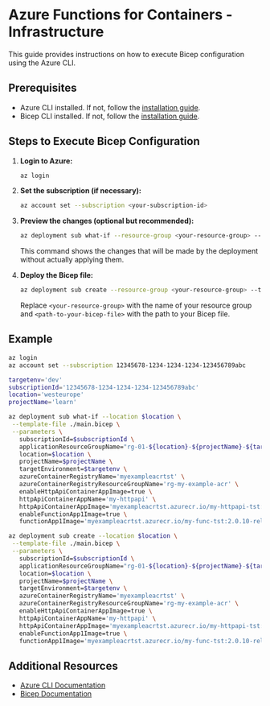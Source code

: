 # Azure Functions for Containers - Infrastructure

This guide provides instructions on how to execute Bicep configuration using the Azure CLI.

## Prerequisites

- Azure CLI installed. If not, follow the [installation guide](https://docs.microsoft.com/en-us/cli/azure/install-azure-cli).
- Bicep CLI installed. If not, follow the [installation guide](https://docs.microsoft.com/en-us/azure/azure-resource-manager/bicep/install).

## Steps to Execute Bicep Configuration

1. **Login to Azure:**
    ```sh
    az login
    ```

2. **Set the subscription (if necessary):**
    ```sh
    az account set --subscription <your-subscription-id>
    ```
    
3. **Preview the changes (optional but recommended):**
    
    ```sh
    az deployment sub what-if --resource-group <your-resource-group> --template-file <path-to-your-bicep-file> --parameters paramName=paramValue
    ```

    This command shows the changes that will be made by the deployment without actually applying them.

4. **Deploy the Bicep file:**
    ```sh
    az deployment sub create --resource-group <your-resource-group> --template-file <path-to-your-bicep-file> --parameters paramName=paramValue
    ```

    Replace `<your-resource-group>` with the name of your resource group and `<path-to-your-bicep-file>` with the path to your Bicep file.

## Example

```sh
az login
az account set --subscription 12345678-1234-1234-1234-123456789abc

targetenv='dev'
subscriptionId='12345678-1234-1234-1234-123456789abc'
location='westeurope'
projectName='learn'

az deployment sub what-if --location $location \
 --template-file ./main.bicep \
 --parameters \
   subscriptionId=$subscriptionId \
   applicationResourceGroupName="rg-01-${location}-${projectName}-${targetenv}" \
   location=$location \
   projectName=$projectName \
   targetEnvironment=$targetenv \
   azureContainerRegistryName='myexampleacrtst' \
   azureContainerRegistryResourceGroupName='rg-my-example-acr' \
   enableHttpApiContainerAppImage=true \
   httpApiContainerAppName='my-httpapi' \
   httpApiContainerAppImage='myexampleacrtst.azurecr.io/my-httpapi-tst:1.0.4-release' \
   enableFunctionApp1Image=true \
   functionApp1Image='myexampleacrtst.azurecr.io/my-func-tst:2.0.10-release'

az deployment sub create --location $location \
 --template-file ./main.bicep \
 --parameters \
   subscriptionId=$subscriptionId \
   applicationResourceGroupName="rg-01-${location}-${projectName}-${targetenv}" \
   location=$location \
   projectName=$projectName \
   targetEnvironment=$targetenv \
   azureContainerRegistryName='myexampleacrtst' \
   azureContainerRegistryResourceGroupName='rg-my-example-acr' \
   enableHttpApiContainerAppImage=true \
   httpApiContainerAppName='my-httpapi' \
   httpApiContainerAppImage='myexampleacrtst.azurecr.io/my-httpapi-tst:1.0.4-release' \
   enableFunctionApp1Image=true \
   functionApp1Image='myexampleacrtst.azurecr.io/my-func-tst:2.0.10-release'
```

## Additional Resources

- [Azure CLI Documentation](https://docs.microsoft.com/en-us/cli/azure/)
- [Bicep Documentation](https://docs.microsoft.com/en-us/azure/azure-resource-manager/bicep/)
